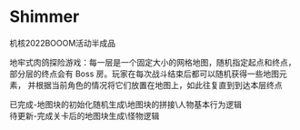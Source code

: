 # Shimmer
机核2022BOOOM活动半成品  
  
地牢式肉鸽探险游戏：每一层是一个固定大小的网格地图，随机指定起点和终点，
部分层的终点会有 Boss 房。玩家在每次战斗结束后都可以随机获得一些地图元素，
并根据当前角色的情况将它们放置在地图上，如此往复直到到达本层终点  
  
已完成-地图块的初始化随机生成\地图块的拼接\人物基本行为逻辑  
待更新-完成关卡后的地图块生成\怪物逻辑  
